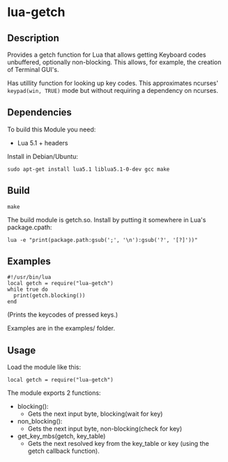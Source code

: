 lua-getch
=========

Description
-----------
Provides a getch function for Lua that allows getting Keyboard codes unbuffered, optionally non-blocking.
This allows, for example, the creation of Terminal GUI's.

Has utillity function for looking up key codes.
This approximates ncurses' `keypad(win, TRUE)` mode but without requiring a dependency on
ncurses.



Dependencies
------------
To build this Module you need:
 * Lua 5.1 + headers

Install in Debian/Ubuntu:

    sudo apt-get install lua5.1 liblua5.1-0-dev gcc make



Build
-----

    make

The build module is getch.so. Install by putting it somewhere in Lua's package.cpath:

    lua -e "print(package.path:gsub(';', '\n'):gsub('?', '[?]'))"



Examples
--------

    #!/usr/bin/lua
    local getch = require("lua-getch")
    while true do
      print(getch.blocking())
    end

(Prints the keycodes of pressed keys.)

Examples are in the examples/ folder.



Usage
-----
Load the module like this:

    local getch = require("lua-getch")

The module exports 2 functions:
* blocking():
  + Gets the next input byte, blocking(wait for key)
* non_blocking():
  + Gets the next input byte, non-blocking(check for key)
* get_key_mbs(getch, key_table)
  + Gets the next resolved key from the key_table or key (using the getch callback function).
